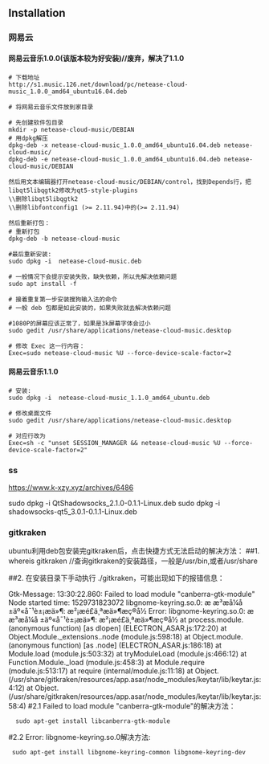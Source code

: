 ## Installation


### 网易云

#### 网易云音乐1.0.0(该版本较为好安装)//废弃，解决了1.1.0
```
# 下载地址
http://s1.music.126.net/download/pc/netease-cloud-music_1.0.0_amd64_ubuntu16.04.deb

# 将网易云音乐文件放到家目录

# 先创建软件包目录
mkdir -p netease-cloud-music/DEBIAN
# 用dpkg解压
dpkg-deb -x netease-cloud-music_1.0.0_amd64_ubuntu16.04.deb netease-cloud-music/
dpkg-deb -e netease-cloud-music_1.0.0_amd64_ubuntu16.04.deb netease-cloud-music/DEBIAN

然后用文本编辑器打开netease-cloud-music/DEBIAN/control，找到Depends行，把libqt5libqgtk2修改为qt5-style-plugins
\\删除libqt5libqgtk2
\\删除libfontconfig1 (>= 2.11.94)中的(>= 2.11.94)

然后重新打包：
# 重新打包
dpkg-deb -b netease-cloud-music

#最后重新安装:
sudo dpkg -i  netease-cloud-music.deb

# 一般情况下会提示安装失败，缺失依赖，所以先解决依赖问题
sudo apt install -f

# 接着重复第一步安装搜狗输入法的命令
# 一般 deb 包都是如此安装的，如果失败就去解决依赖问题

#1080P的屏幕应该正常了，如果是3k屏幕字体会过小
sudo gedit /usr/share/applications/netease-cloud-music.desktop

# 修改 Exec 这一行内容：
Exec=sudo netease-cloud-music %U --force-device-scale-factor=2
```

#### 网易云音乐1.1.0
```
# 安装:
sudo dpkg -i  netease-cloud-music_1.1.0_amd64_ubuntu.deb 

# 修改桌面文件
sudo gedit /usr/share/applications/netease-cloud-music.desktop

# 对应行改为
Exec=sh -c "unset SESSION_MANAGER && netease-cloud-music %U --force-device-scale-factor=2"
```

### ss
https://www.k-xzy.xyz/archives/6486

sudo dpkg -i QtShadowsocks_2.1.0-0.1.1-Linux.deb
sudo dpkg -i shadowsocks-qt5_3.0.1-0.1.1-Linux.deb

### gitkraken
ubuntu利用deb包安装完gitkraken后，点击快捷方式无法启动的解决方法：
##1. whereis gitkraken     //查询gitkraken的安装路径，一般是/usr/bin,或者/usr/share

##2. 在安装目录下手动执行  ./gitkraken，可能出现如下的报错信息：


 Gtk-Message: 13:30:22.860: Failed to load module "canberra-gtk-module"
 Node started time: 1529731823072
 libgnome-keyring.so.0: æ æ³æå¼å
 ±äº«å¯¹è±¡æä»¶: æ²¡æé£ä¸ªæä»¶æç®å½
 Error: libgnome-keyring.so.0: æ æ³æå¼å
 ±äº«å¯¹è±¡æä»¶: æ²¡æé£ä¸ªæä»¶æç®å½
 at process.module.(anonymous function) [as dlopen] (ELECTRON_ASAR.js:172:20)
 at Object.Module._extensions..node (module.js:598:18)
 at Object.module.(anonymous function) [as .node] (ELECTRON_ASAR.js:186:18)
 at Module.load (module.js:503:32)
 at tryModuleLoad (module.js:466:12)
 at Function.Module._load (module.js:458:3)
 at Module.require (module.js:513:17)
 at require (internal/module.js:11:18)
 at Object.<anonymous>(/usr/share/gitkraken/resources/app.asar/node_modules/keytar/lib/keytar.js:4:12)
 at Object.<anonymous>(/usr/share/gitkraken/resources/app.asar/node_modules/keytar/lib/keytar.js:58:4)
#2.1 Failed to load module "canberra-gtk-module"的解决方法：

      sudo apt-get install libcanberra-gtk-module

#2.2  Error: libgnome-keyring.so.0解决方法:

     sudo apt-get install libgnome-keyring-common libgnome-keyring-dev 




